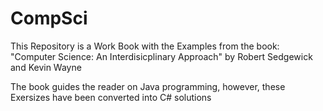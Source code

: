 # CompSci

This Repository is a Work Book with the Examples from the book:
"Computer Science: An Interdisicplinary Approach" by Robert Sedgewick and Kevin Wayne

The book guides the reader on Java programming, however, these Exersizes have been converted into C# solutions
